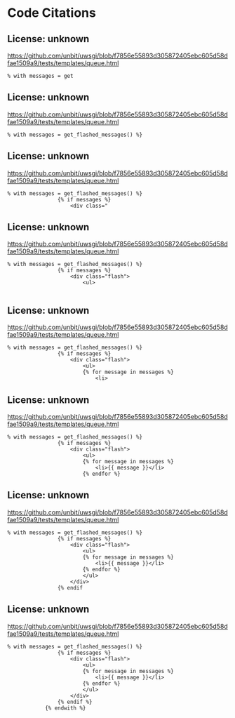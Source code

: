 # Code Citations

## License: unknown
https://github.com/unbit/uwsgi/blob/f7856e55893d305872405ebc605d58dfae1509a9/tests/templates/queue.html

```
% with messages = get
```


## License: unknown
https://github.com/unbit/uwsgi/blob/f7856e55893d305872405ebc605d58dfae1509a9/tests/templates/queue.html

```
% with messages = get_flashed_messages() %}
```


## License: unknown
https://github.com/unbit/uwsgi/blob/f7856e55893d305872405ebc605d58dfae1509a9/tests/templates/queue.html

```
% with messages = get_flashed_messages() %}
                {% if messages %}
                    <div class="
```


## License: unknown
https://github.com/unbit/uwsgi/blob/f7856e55893d305872405ebc605d58dfae1509a9/tests/templates/queue.html

```
% with messages = get_flashed_messages() %}
                {% if messages %}
                    <div class="flash">
                        <ul>
                        
```


## License: unknown
https://github.com/unbit/uwsgi/blob/f7856e55893d305872405ebc605d58dfae1509a9/tests/templates/queue.html

```
% with messages = get_flashed_messages() %}
                {% if messages %}
                    <div class="flash">
                        <ul>
                        {% for message in messages %}
                            <li>
```


## License: unknown
https://github.com/unbit/uwsgi/blob/f7856e55893d305872405ebc605d58dfae1509a9/tests/templates/queue.html

```
% with messages = get_flashed_messages() %}
                {% if messages %}
                    <div class="flash">
                        <ul>
                        {% for message in messages %}
                            <li>{{ message }}</li>
                        {% endfor %}
```


## License: unknown
https://github.com/unbit/uwsgi/blob/f7856e55893d305872405ebc605d58dfae1509a9/tests/templates/queue.html

```
% with messages = get_flashed_messages() %}
                {% if messages %}
                    <div class="flash">
                        <ul>
                        {% for message in messages %}
                            <li>{{ message }}</li>
                        {% endfor %}
                        </ul>
                    </div>
                {% endif
```


## License: unknown
https://github.com/unbit/uwsgi/blob/f7856e55893d305872405ebc605d58dfae1509a9/tests/templates/queue.html

```
% with messages = get_flashed_messages() %}
                {% if messages %}
                    <div class="flash">
                        <ul>
                        {% for message in messages %}
                            <li>{{ message }}</li>
                        {% endfor %}
                        </ul>
                    </div>
                {% endif %}
            {% endwith %}
```

